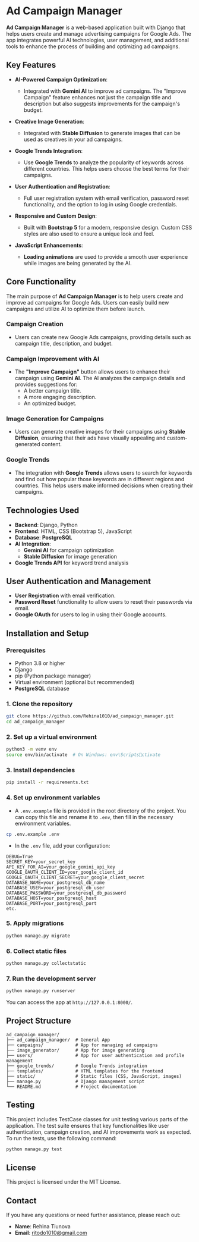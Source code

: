 
# Ad Campaign Manager

**Ad Campaign Manager** is a web-based application built with Django that helps users create and manage advertising campaigns for Google Ads. The app integrates powerful AI technologies, user management, and additional tools to enhance the process of building and optimizing ad campaigns.

## Key Features

- **AI-Powered Campaign Optimization**: 
  - Integrated with **Gemini AI** to improve ad campaigns. The "Improve Campaign" feature enhances not just the campaign title and description but also suggests improvements for the campaign's budget.
  
- **Creative Image Generation**:
  - Integrated with **Stable Diffusion** to generate images that can be used as creatives in your ad campaigns.
  
- **Google Trends Integration**:
  - Use **Google Trends** to analyze the popularity of keywords across different countries. This helps users choose the best terms for their campaigns.

- **User Authentication and Registration**:
  - Full user registration system with email verification, password reset functionality, and the option to log in using Google credentials.
  
- **Responsive and Custom Design**:
  - Built with **Bootstrap 5** for a modern, responsive design. Custom CSS styles are also used to ensure a unique look and feel.
  
- **JavaScript Enhancements**:
  - **Loading animations** are used to provide a smooth user experience while images are being generated by the AI.

## Core Functionality

The main purpose of **Ad Campaign Manager** is to help users create and improve ad campaigns for Google Ads. Users can easily build new campaigns and utilize AI to optimize them before launch.

### Campaign Creation

- Users can create new Google Ads campaigns, providing details such as campaign title, description, and budget.

### Campaign Improvement with AI

- The **"Improve Campaign"** button allows users to enhance their campaign using **Gemini AI**. The AI analyzes the campaign details and provides suggestions for:
  - A better campaign title.
  - A more engaging description.
  - An optimized budget.
  
### Image Generation for Campaigns

- Users can generate creative images for their campaigns using **Stable Diffusion**, ensuring that their ads have visually appealing and custom-generated content.

### Google Trends

- The integration with **Google Trends** allows users to search for keywords and find out how popular those keywords are in different regions and countries. This helps users make informed decisions when creating their campaigns.

## Technologies Used

- **Backend**: Django, Python
- **Frontend**: HTML, CSS (Bootstrap 5), JavaScript
- **Database**: **PostgreSQL**
- **AI Integration**: 
  - **Gemini AI** for campaign optimization
  - **Stable Diffusion** for image generation
- **Google Trends API** for keyword trend analysis

## User Authentication and Management

- **User Registration** with email verification.
- **Password Reset** functionality to allow users to reset their passwords via email.
- **Google OAuth** for users to log in using their Google accounts.

## Installation and Setup

### Prerequisites

- Python 3.8 or higher
- Django
- pip (Python package manager)
- Virtual environment (optional but recommended)
- **PostgreSQL** database

### 1. Clone the repository

```bash
git clone https://github.com/Rehina1010/ad_campaign_manager.git
cd ad_campaign_manager
```

### 2. Set up a virtual environment

```bash
python3 -m venv env
source env/bin/activate  # On Windows: env\Scriptsctivate
```

### 3. Install dependencies

```bash
pip install -r requirements.txt
```

### 4. Set up environment variables

- A `.env.example` file is provided in the root directory of the project. You can copy this file and rename it to `.env`, then fill in the necessary environment variables.

```bash
cp .env.example .env
```

- In the `.env` file, add your configuration:

```env
DEBUG=True
SECRET_KEY=your_secret_key
API_KEY_FOR_AI=your_google_gemini_api_key
GOOGLE_OAUTH_CLIENT_ID=your_google_client_id
GOOGLE_OAUTH_CLIENT_SECRET=your_google_client_secret
DATABASE_NAME=your_postgresql_db_name
DATABASE_USER=your_postgresql_db_user
DATABASE_PASSWORD=your_postgresql_db_password
DATABASE_HOST=your_postgresql_host
DATABASE_PORT=your_postgresql_port
etc.
```

### 5. Apply migrations

```bash
python manage.py migrate
```

### 6. Collect static files

```bash
python manage.py collectstatic
```

### 7. Run the development server

```bash
python manage.py runserver
```

You can access the app at `http://127.0.0.1:8000/`.


## Project Structure

```
ad_campaign_manager/
├── ad_campaign_manager/  # General App
├── campaigns/            # App for managing ad campaigns
├── image_generator/      # App for image generating
├── users/                # App for user authentication and profile management
├── google_trends/        # Google Trends integration
├── templates/            # HTML templates for the frontend
├── static/               # Static files (CSS, JavaScript, images)
├── manage.py             # Django management script
└── README.md             # Project documentation
```

## Testing

This project includes TestCase classes for unit testing various parts of the application. The test suite ensures that key functionalities like user authentication, campaign creation, and AI improvements work as expected. To run the tests, use the following command:

```bash
python manage.py test
```

## License

This project is licensed under the MIT License.

## Contact

If you have any questions or need further assistance, please reach out:

- **Name**: Rehina Tiunova
- **Email**: ritodo1010@gmail.com
